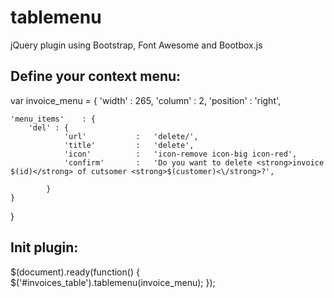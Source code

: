 tablemenu
=========

jQuery plugin using Bootstrap, Font Awesome and Bootbox.js



## Define your context menu:

var invoice_menu = {
	'width'         :   265,
	'column'        :   2,
	'position'      :   'right',
	
	'menu_items'    : {
	  	'del' : {
	            'url'           :   'delete/',
	            'title'         :   'delete',
	            'icon'          :   'icon-remove icon-big icon-red',
	            'confirm'       :   'Do you want to delete <strong>invoice $(id)</strong> of cutsomer <strong>$(customer)<\/strong>?',
	            
	        }
	}
}



## Init plugin:

$(document).ready(function() {
   $('#invoices_table').tablemenu(invoice_menu);
});




